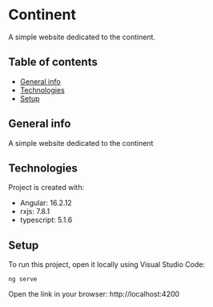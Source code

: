 # Continent
A simple website dedicated to the continent.

## Table of contents
* [General info](#general-info)
* [Technologies](#technologies)
* [Setup](#setup)

## General info
A simple website dedicated to the continent
	
## Technologies
Project is created with:
* Angular: 16.2.12
* rxjs: 7.8.1
* typescript: 5.1.6
	
## Setup
To run this project, open it locally using Visual Studio Code:

```
ng serve
```

Open the link in your browser: http://localhost:4200

